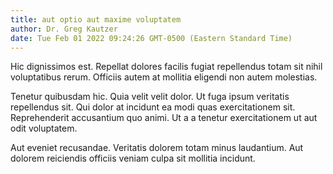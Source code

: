 ```yaml
---
title: aut optio aut maxime voluptatem
author: Dr. Greg Kautzer
date: Tue Feb 01 2022 09:24:26 GMT-0500 (Eastern Standard Time)
---
```

Hic dignissimos est. Repellat dolores facilis fugiat repellendus totam sit nihil voluptatibus rerum. Officiis autem at mollitia eligendi non autem molestias.

 Tenetur quibusdam hic. Quia velit velit dolor. Ut fuga ipsum veritatis repellendus sit. Qui dolor at incidunt ea modi quas exercitationem sit. Reprehenderit accusantium quo animi. Ut a a tenetur exercitationem ut aut odit voluptatem.

 Aut eveniet recusandae. Veritatis dolorem totam minus laudantium. Aut dolorem reiciendis officiis veniam culpa sit mollitia incidunt.